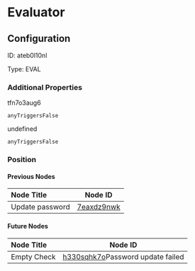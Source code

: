 # Evaluator
## Configuration
ID:  ateb0l10nl

Type: EVAL 







### Additional Properties
tfn7o3aug6
```string 
anyTriggersFalse
```


undefined
```string 
anyTriggersFalse
```





### Position

#### Previous Nodes
| Node Title | Node ID |
| :------------- | ------------ |
| Update password | [7eaxdz9nwk](./7eaxdz9nwk.md) | 
 
 #### Future Nodes
| Node Title | Node ID |
| :------------- | ------------ |
| Empty Check |[h330sqhk7o](./h330sqhk7o.md)Password update failed |[tfn7o3aug6](./tfn7o3aug6.md) | 
